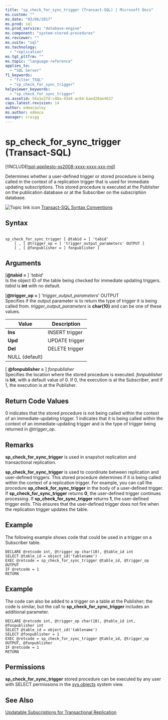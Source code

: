 ```yaml
---
title: "sp_check_for_sync_trigger (Transact-SQL) | Microsoft Docs"
ms.custom: ""
ms.date: "03/06/2017"
ms.prod: sql
ms.prod_service: "database-engine"
ms.component: "system-stored-procedures"
ms.reviewer: ""
ms.suite: "sql"
ms.technology: 
  - "replication"
ms.tgt_pltfrm: ""
ms.topic: "language-reference"
applies_to: 
  - "SQL Server"
f1_keywords: 
  - "filter_TSQL"
  - "sp_check_for_sync_trigger"
helpviewer_keywords: 
  - "sp_check_for_sync_trigger"
ms.assetid: 54a1e2fd-c40a-43d4-ac64-baed28ae4637
caps.latest.revision: 14
author: edmacauley
ms.author: edmaca
manager: craigg
---
```

# sp_check_for_sync_trigger (Transact-SQL)
[!INCLUDE[tsql-appliesto-ss2008-xxxx-xxxx-xxx-md](../../includes/tsql-appliesto-ss2008-xxxx-xxxx-xxx-md.md)]

  Determines whether a user-defined trigger or stored procedure is being called in the context of a replication trigger that is used for immediate updating subscriptions. This stored procedure is executed at the Publisher on the publication database or at the Subscriber on the subscription database.  
  
 ![Topic link icon](../../database-engine/configure-windows/media/topic-link.gif "Topic link icon") [Transact-SQL Syntax Conventions](../../t-sql/language-elements/transact-sql-syntax-conventions-transact-sql.md)  
  
## Syntax  
  
```  
  
sp_check_for_sync_trigger [ @tabid = ] 'tabid'   
    [ , [ @trigger_op = ] 'trigger_output_parameters' OUTPUT ]  
    [ , [ @fonpublisher = ] fonpublisher ]  
```  
  
## Arguments  
 [**@tabid =** ] '*tabid*'  
 Is the object ID of the table being checked for immediate updating triggers. *tabid* is **int** with no default.  
  
 [**@trigger_op =** ] '*trigger_output_parameters*' OUTPUT  
 Specifies if the output parameter is to return the type of trigger it is being called from. *trigger_output_parameters* is **char(10)** and can be one of these values.  
  
|Value|Description|  
|-----------|-----------------|  
|**Ins**|INSERT trigger|  
|**Upd**|UPDATE trigger|  
|**Del**|DELETE trigger|  
|NULL (default)||  
  
 [ **@fonpublisher =** ] *fonpublisher*  
 Specifies the location where the stored procedure is executed. *fonpublisher* is **bit**, with a default value of 0. If 0, the execution is at the Subscriber, and if 1, the execution is at the Publisher.  
  
## Return Code Values  
 0 indicates that the stored procedure is not being called within the context of an immediate-updating trigger. 1 indicates that it is being called within the context of an immediate-updating trigger and is the type of trigger being returned in *@trigger_op*.  
  
## Remarks  
 **sp_check_for_sync_trigger** is used in snapshot replication and transactional replication.  
  
 **sp_check_for_sync_trigger** is used to coordinate between replication and user-defined triggers. This stored procedure determines if it is being called within the context of a replication trigger. For example, you can call the procedure **sp_check_for_sync_trigger** in the body of a user-defined trigger. If **sp_check_for_sync_trigger** returns **0**, the user-defined trigger continues processing. If **sp_check_for_sync_trigger** returns **1**, the user-defined trigger exits. This ensures that the user-defined trigger does not fire when the replication trigger updates the table.  
  
## Example  
 The following example shows code that could be used in a trigger on a Subscriber table.  
  
```  
DECLARE @retcode int, @trigger_op char(10), @table_id int  
SELECT @table_id = object_id('tablename')  
EXEC @retcode = sp_check_for_sync_trigger @table_id, @trigger_op OUTPUT  
IF @retcode = 1  
RETURN  
```  
  
## Example  
 The code can also be added to a trigger on a table at the Publisher; the code is similar, but the call to **sp_check_for_sync_trigger** includes an additional parameter.  
  
```  
DECLARE @retcode int, @trigger_op char(10), @table_id int, @fonpublisher int  
SELECT @table_id = object_id('tablename')  
SELECT @fonpublisher = 1  
EXEC @retcode = sp_check_for_sync_trigger @table_id, @trigger_op OUTPUT, @fonpublisher  
IF @retcode = 1  
RETURN  
```  
  
## Permissions  
 **sp_check_for_sync_trigger** stored procedure can be executed by any user with SELECT permissions in the [sys.objects](../../relational-databases/system-catalog-views/sys-objects-transact-sql.md) system view.  
  
## See Also  
 [Updatable Subscriptions for Transactional Replication](../../relational-databases/replication/transactional/updatable-subscriptions-for-transactional-replication.md)  
  
  
